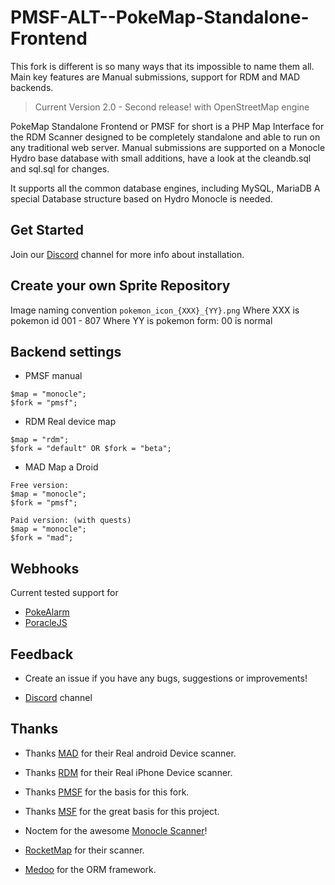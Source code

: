 # PMSF-ALT--PokeMap-Standalone-Frontend

This fork is different is so many ways that its impossible to name them all. Main key features are Manual submissions, support for RDM and MAD backends. 

> Current Version 2.0 - Second release! with OpenStreetMap engine

PokeMap Standalone Frontend or PMSF for short is a PHP Map Interface for the RDM Scanner designed to be completely standalone and able to run on any traditional web server. Manual submissions are supported on a Monocle Hydro base database with small additions, have a look at the cleandb.sql and sql.sql for changes.

It supports all the common database engines, including MySQL, MariaDB
A special Database structure based on Hydro Monocle is needed.

## Get Started
Join our [Discord](https://discord.gg/yGujp8D) channel for more info about installation.

## Create your own Sprite Repository
Image naming convention `pokemon_icon_{XXX}_{YY}.png`
Where XXX is pokemon id 001 - 807
Where YY is pokemon form: 00 is normal

## Backend settings

* PMSF manual
```
$map = "monocle";
$fork = "pmsf";
```

* RDM Real device map
```
$map = "rdm";
$fork = "default" OR $fork = "beta";
```

* MAD Map a Droid 
```
Free version:
$map = "monocle";
$fork = "pmsf";

Paid version: (with quests)
$map = "monocle";
$fork = "mad";
```

## Webhooks
Current tested support for
* [PokeAlarm](https://github.com/PokeAlarm/PokeAlarm)
* [PoracleJS](https://github.com/KartulUdus/PoracleJS)

## Feedback
* Create an issue if you have any bugs, suggestions or improvements!

* [Discord](https://discord.gg/yGujp8D) channel

## Thanks
* Thanks [MAD](https://github.com/Map-A-Droid/MAD) for their Real android Device scanner.

* Thanks [RDM](https://github.com/123FLO321/RealDeviceMap) for their Real iPhone Device scanner.

* Thanks [PMSF](https://github.com/Glennmen/PMSF) for the basis for this fork.

* Thanks [MSF](https://github.com/Nuro/MSF) for the great basis for this project.

* Noctem for the awesome [Monocle Scanner](https://github.com/Noctem/Monocle)!

* [RocketMap](https://github.com/RocketMap/RocketMap) for their scanner.

* [Medoo](http://medoo.in) for the ORM framework.
